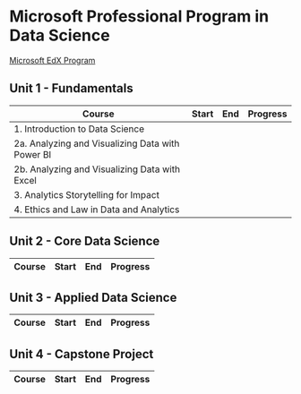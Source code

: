 # Microsoft Professional Program in Data Science

[Microsoft EdX Program](https://www.edx.org/microsoft-professional-program-data-science)

## Unit 1 - Fundamentals

| Course | Start | End | Progress |
|--------|-------|-----|----------|
| 1. Introduction to Data Science |  |  |  |
| 2a. Analyzing and Visualizing Data with Power BI |  |  |  |
| 2b. Analyzing and Visualizing Data with Excel |  |  |  |
| 3. Analytics Storytelling for Impact |  |  |  |
| 4. Ethics and Law in Data and Analytics |  |  |  |

## Unit 2 - Core Data Science

| Course | Start | End | Progress |
|--------|-------|-----|----------|

## Unit 3 - Applied Data Science

| Course | Start | End | Progress |
|--------|-------|-----|----------|

## Unit 4 - Capstone Project

| Course | Start | End | Progress |
|--------|-------|-----|----------|
